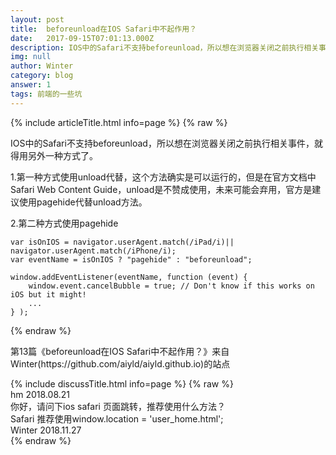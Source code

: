 ```yaml
---
layout: post
title:  beforeunload在IOS Safari中不起作用？
date:   2017-09-15T07:01:13.000Z
description: IOS中的Safari不支持beforeunload，所以想在浏览器关闭之前执行相关事件，就得用另外一种方式了。1.第一种方式使用unload代替，这个方法确实...
img: null
author: Winter
category: blog
answer: 1
tags: 前端的一些坑
---
```

<div class="article-root">
  <div class="article">
    {% include articleTitle.html info=page %}
    {% raw %}
    <div class="article-content"><p>IOS中的Safari不支持beforeunload，所以想在浏览器关闭之前执行相关事件，就得用另外一种方式了。</p>

<p>1.第一种方式使用unload代替，这个方法确实是可以运行的，但是在官方文档中Safari Web Content Guide，unload是不赞成使用，未来可能会弃用，官方是建议使用pagehide代替unload方法。</p>

<p>2.第二种方式使用pagehide</p>

<pre>
<code>var isOnIOS = navigator.userAgent.match(/iPad/i)|| navigator.userAgent.match(/iPhone/i);
var eventName = isOnIOS ? &quot;pagehide&quot; : &quot;beforeunload&quot;;

window.addEventListener(eventName, function (event) { 
    window.event.cancelBubble = true; // Don&#39;t know if this works on iOS but it might!
    ...
} );</code></pre>
</div>
    {% endraw %}
  </div>
  <p class="winter_mark">第13篇《beforeunload在IOS Safari中不起作用？》来自Winter(https://github.com/aiyld/aiyld.github.io)的站点</p>
  <div class="discuss-wrapper">
    {% include discussTitle.html info=page %}
    {% raw %}
    <div class="discuss-item">
        <div class="discuss-parent">
          <div class="discuss-meta">
            <span class="discuss-user">hm</span>
            <span class="discuss-time">2018.08.21</span>
          </div>
          <div class="discuss-comment">你好，请问下ios safari 页面跳转，推荐使用什么方法？</div>
        </div><div class="discuss-children">
          <div class="discuss-child">
            <div class="discuss-comment">Safari 推荐使用window.location = 'user_home.html';</div>
            <div class="discuss-meta">
              <span class="discuss-user">Winter</span>
              <span class="discuss-time">2018.11.27</span>
            </div>
          </div></div>
        </div>
    {% endraw %}
  </div>
<div>
